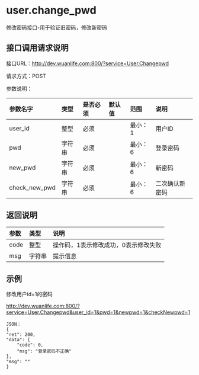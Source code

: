 # user.change_pwd

修改密码接口-用于验证旧密码，修改新密码

## 接口调用请求说明

接口URL：http://dev.wuanlife.com:800/?service=User.Changepwd

请求方式：POST

参数说明：

|参数名字   | 类型|  是否必须   | 默认值   | 范围      |  说明|
|:--|:--|:--|:--|:--|:--|
|user_id    |   整型| 必须     ||           最小：1  |  用户ID|
|pwd|字符串|必须| |最小：6|登录密码|
|new_pwd|字符串|必须| |最小：6|新密码|
|check_new_pwd|字符串|必须| |最小：6|二次确认新密码|

## 返回说明

|参数|        类型|   说明|
|:--|:--|:--|
|code  |  整型  |操作码，1表示修改成功，0表示修改失败|
|msg |字符串 |提示信息|


## 示例

修改用户id=1的密码

http://dev.wuanlife.com:800/?service=User.Changepwd&user_id=1&pwd=1&newpwd=1&checkNewpwd=1

    JSON：
    {
    "ret": 200,
    "data": {
        "code": 0,
        "msg": "登录密码不正确"
    },
    "msg": ""
    }
